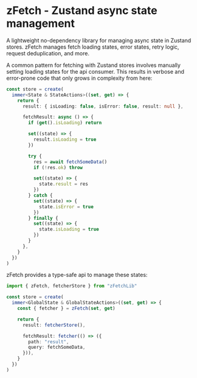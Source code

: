 # zFetch - Zustand async state management

A lightweight no-dependency library for managing async state in Zustand stores. zFetch manages fetch loading states, error states, retry logic, request deduplication, and more. 

A common pattern for fetching with Zustand stores involves manually setting loading states for the api consumer. This results in verbose and error-prone code that only grows in complexity from here:

```typescript
const store = create(
  immer<State & StateActions>((set, get) => {
    return {
      result: { isLoading: false, isError: false, result: null },

      fetchResult: async () => {
        if (get().isLoading) return

        set((state) => {
          result.isLoading = true
        })

        try {
          res = await fetchSomeData()
          if (!res.ok) throw

          set((state) => {
            state.result = res
          })
        } catch {
          set((state) => {
            state.isError = true
          })
        } finally {
          set((state) => {
            state.isLoading = true
          })
        }
      },
    }
  })
)

```

zFetch provides a type-safe api to manage these states:

```typescript
import { zFetch, fetcherStore } from "zFetchLib"

const store = create(
  immer<GlobalState & GlobalStateActions>((set, get) => {
    const { fetcher } = zFetch(set, get)

    return {
      result: fetcherStore(),

      fetchResult: fetcher(() => ({
        path: "result",
        query: fetchSomeData,
      })),
    }
  })
)
```
        
